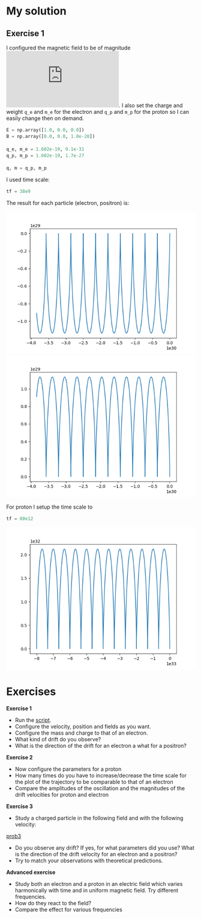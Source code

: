# My solution

## Exercise 1

I configured the magnetic field to be of magnitude ![eq1](https://latex.codecogs.com/gif.latex?10%5E%7B-20%7D). I also
set the charge and weight `q_e` and `m_e` for the electron and `q_p` and `m_p` for the proton so I can easily change
then on demand.

```python
E = np.array([1.0, 0.0, 0.0])
B = np.array([0.0, 0.0, 1.0e-20])

q_e, m_e = 1.602e-19, 9.1e-31
q_p, m_p = 1.602e-19, 1.7e-27

q, m = q_p, m_p
```

I used time scale:

```python
tf = 38e9
```

The result for each particle (electron, positron) is:

![proton](https://raw.githubusercontent.com/sukovanej/plazma-protokol-1/master/electron.png)
![proton](https://raw.githubusercontent.com/sukovanej/plazma-protokol-1/master/positron.png)

For proton I setup the time scale to

```python
tf = 80e12
```

![proton](https://raw.githubusercontent.com/sukovanej/plazma-protokol-1/master/proton.png)

# Exercises

**Exercise 1**
* Run the [script](https://github.com/tungli/F5170-python/blob/master/3_Motion/motion.py).  
* Configure the velocity, position and fields as you want.  
* Configure the mass and charge to that of an electron.  
* What kind of drift do you observe?  
* What is the direction of the drift for an electron a what for a positron?  

**Exercise 2**
* Now configure the parameters for a proton
* How many times do you have to increase/decrease the time scale for the plot of the trajectory to be comparable to that of an electron
* Compare the amplitudes of the oscillation and the magnitudes of the drift velocities for proton and electron

**Exercise 3**
* Study a charged particle in the following field and with the following velocity:

[prob3](http://mathurl.com/ycp4a5wj.png)

* Do you observe any drift? If yes, for what parameters did you use? What is the direction of the drift velocity for an electron and a positron?
* Try to match your observations with theoretical predictions.

**Advanced exercise**
* Study both an electron and a proton in an electric field which varies harmonically with time and in uniform magnetic field. Try different frequencies.
* How do they react to the field?
* Compare the effect for various frequencies 
